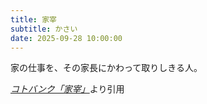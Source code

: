 ```yaml
---
title: 家宰
subtitle: かさい
date: 2025-09-28 10:00:00
---
```


家の仕事を、その家長にかわって取りしきる人。

<cite>[コトバンク「家宰」](https://kotobank.jp/word/%E5%AE%B6%E5%AE%B0)</cite>より引用